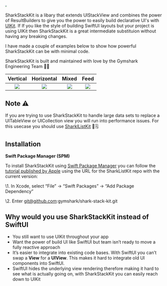 ## <img src="https://i.ibb.co/TBpKFYB/Screenshot-2021-05-10-at-02-07-24.png" style="zoom:30%;" />

SharkStackKit is a libary that extends UIStackView and combines the power of ResultBuilders to give you the power to easily build declarative UI's with [UIKit](https://developer.apple.com/documentation/uikit). If If you like the style of building SwiftUI layouts but your project is using UIKit then SharkStackKit is a great intermediate substituion without having any breaking changes. 

I have made a couple of examples below to show how powerful SharkStackKit can be with minimal code.

SharkStackKit is built and maintained with love by the Gymshark Engineering Team 💙📱

|                      Vertical                      |                      Horizontal                      |                      Mixed                      |                      Feed                      |
| :------------------------------------------------: | :--------------------------------------------------: | :---------------------------------------------: | :--------------------------------------------: |
| ![](https://i.ibb.co/SfRFXhq/vertical-example.png) | ![](https://i.ibb.co/3C0FD39/horizontal-example.png) | ![](https://i.ibb.co/PxGHZc5/mixed-example.png) | ![](https://i.ibb.co/Ct7PTSX/feed-example.png) |



## Note ⚠️

If you are trying to use SharkStackKit to handle large data sets to replace a UITableView or UICollection view you will run into performance issues. For this usecase you should use [SharklListKit](https://github.com/gymshark/ios-shark-list-kit ) 🦈🗒

## Installation

**Swift Package Manager (SPM)**

To install SharkStackKit using [Swift Package Manager](https://github.com/apple/swift-package-manager) you can follow the [tutorial published by Apple](https://developer.apple.com/documentation/xcode/adding_package_dependencies_to_your_app) using the URL for the SharkListKit repo with the current version:

\1. In Xcode, select “File” → “Swift Packages” → “Add Package Dependency”

\2. Enter git@github.com:gymshark/shark-stack-kit.git



## Why would you use SharkStackKit instead of SwiftUI

- You still want to use UIKit throughout your app
- Want the power of build UI like SwiftUI but team isn’t ready to move a fully reactive approach
- It’s easier to integrate into existing code bases. With SwiftUI you can’t swap a **View** for a **UIView**. This makes it hard to integrate old UI components into SwiftUI.
- SwiftUI hides the underlying view rendering therefore making it hard to see what is actually going on, with SharkStackKit you can easily reach down to UIKit
